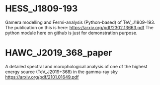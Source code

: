 # HESS_J1809-193
Gamera modelling and Fermi-analysis (Python-based) of TeV_J1809-193. The publication on this is here: https://arxiv.org/pdf/2302.13663.pdf
The python module here on github is just for demonstration purpose.

# HAWC_J2019_368_paper
A detailed spectral and morophological analysis of one of the highest energy source (TeV_J2019+368) in the gamma-ray sky https://arxiv.org/pdf/2101.01649.pdf
